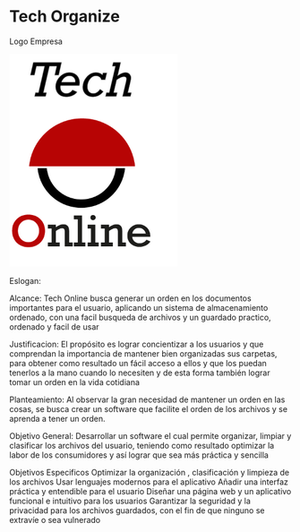 # Tech Organize

Logo Empresa
<p align:center;>
<img src="https://github.com/ProyectoTechOrganize/TechOrganizeContenido/blob/main/Logo/logo%20Tech%20online.png" width="300";>
</p>

Eslogan:


Alcance:
Tech Online busca generar un orden en los documentos importantes para el usuario, aplicando un sistema de almacenamiento ordenado, con una facil busqueda de archivos y un guardado practico, ordenado y facil de usar

Justificacion:
El propósito es lograr concientizar a los usuarios y que comprendan la importancia de mantener bien organizadas sus carpetas, para obtener como resultado un fácil acceso a ellos y que los puedan tenerlos a la mano cuando lo necesiten  y de esta forma también lograr tomar un orden en la vida cotidiana

Planteamiento:
Al observar la gran necesidad de mantener un orden en las cosas, se busca crear un software que facilite el orden de los archivos y se aprenda a tener un orden.

Objetivo General:
Desarrollar un software el cual permite organizar, limpiar y clasificar los archivos del usuario, teniendo como resultado optimizar la labor de los consumidores y así lograr que sea más práctica y sencilla 

Objetivos Especificos
Optimizar la organización , clasificación y limpieza de los archivos 
Usar lenguajes modernos para el aplicativo
Añadir una interfaz práctica y entendible para el usuario
Diseñar una página web y un aplicativo funcional e intuitivo para los usuarios
Garantizar la seguridad y la privacidad para los archivos guardados, con el fin de que ninguno se extravíe o sea vulnerado
